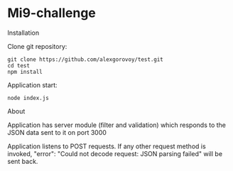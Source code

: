 Mi9-challenge
=============

Installation

Clone git repository:

    git clone https://github.com/alexgorovoy/test.git
    cd test
    npm install

Application start:

    node index.js

About

Application has server module (filter and validation) which responds to the JSON data sent to it on port 3000

Application listens to POST requests. If any other request method is invoked, "error": "Could not decode request: JSON parsing failed" will be sent back.
